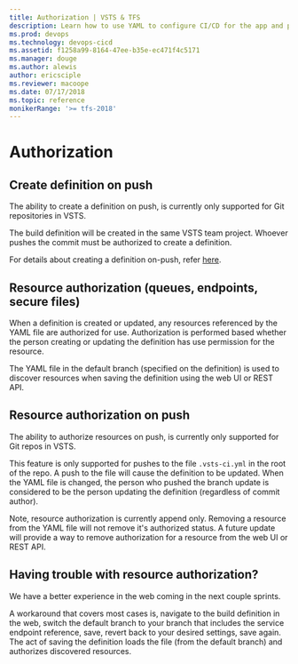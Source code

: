 ```yaml
---
title: Authorization | VSTS & TFS    
description: Learn how to use YAML to configure CI/CD for the app and platform of your choice.
ms.prod: devops
ms.technology: devops-cicd
ms.assetid: f1258a99-8164-47ee-b35e-ec471f4c5171
ms.manager: douge
ms.author: alewis
author: ericsciple
ms.reviewer: macoope
ms.date: 07/17/2018
ms.topic: reference
monikerRange: '>= tfs-2018'
---
```


# Authorization

## Create definition on push

The ability to create a definition on push, is currently only supported for Git repositories in VSTS.

The build definition will be created in the same VSTS team project. Whoever pushes the commit must
be authorized to create a definition.

For details about creating a definition on-push, refer [here](definition.md).

## Resource authorization (queues, endpoints, secure files)

When a definition is created or updated, any resources referenced by the YAML file are authorized
for use. Authorization is performed based whether the person creating or updating the definition
has use permission for the resource.

The YAML file in the default branch (specified on the definition) is used to discover resources
when saving the definition using the web UI or REST API.

## Resource authorization on push

The ability to authorize resources on push, is currently only supported for Git repos in VSTS.

This feature is only supported for pushes to the file `.vsts-ci.yml` in the root of the repo.
A push to the file will cause the definition to be updated. When the YAML file is changed, the
person who pushed the branch update is considered to be the person updating the definition
(regardless of commit author).

Note, resource authorization is currently append only. Removing a resource from the YAML
file will not remove it's authorized status. A future update will provide a way to
remove authorization for a resource from the web UI or REST API.

## Having trouble with resource authorization?

We have a better experience in the web coming in the next couple sprints.

A workaround that covers most cases is, navigate to the build definition in the web, switch the
default branch to your branch that includes the service endpoint reference, save, revert back to
your desired settings, save again.  The act of saving the definition loads the file (from the
default branch) and authorizes discovered resources.
